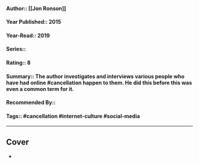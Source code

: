 #### Author:: [[Jon Ronson]]
#### Year Published:: 2015
#### Year-Read:: 2019
#### Series::
#### Rating:: 8
#### Summary:: The author investigates and interviews various people who have had online #cancellation happen to them. He did this before this was even a common term for it.
#### Recommended By::
#### Tags:: #cancellation #internet-culture #social-media 

---
## Cover
- ![]()
